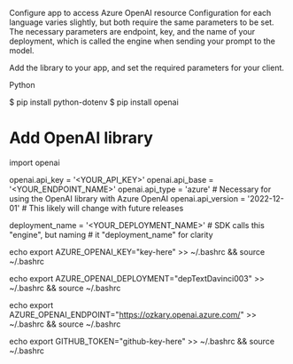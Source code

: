 
Configure app to access Azure OpenAI resource
Configuration for each language varies slightly, but both require the same parameters to be set. The necessary parameters are endpoint, key, and the name of your deployment, which is called the engine when sending your prompt to the model.

Add the library to your app, and set the required parameters for your client.

Python

$ pip install python-dotenv
$ pip install openai

# Add OpenAI library
import openai

openai.api_key = '<YOUR_API_KEY>'
openai.api_base =  '<YOUR_ENDPOINT_NAME>' 
openai.api_type = 'azure' # Necessary for using the OpenAI library with Azure OpenAI
openai.api_version = '2022-12-01' # This likely will change with future releases

deployment_name = '<YOUR_DEPLOYMENT_NAME>' # SDK calls this "engine", but naming
                                           # it "deployment_name" for clarity



echo export AZURE_OPENAI_KEY="key-here" >> ~/.bashrc && source ~/.bashrc

echo export AZURE_OPENAI_DEPLOYMENT="depTextDavinci003" >> ~/.bashrc && source ~/.bashrc

echo export AZURE_OPENAI_ENDPOINT="https://ozkary.openai.azure.com/" >> ~/.bashrc && source ~/.bashrc


echo export GITHUB_TOKEN="github-key-here" >> ~/.bashrc && source ~/.bashrc


